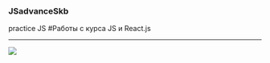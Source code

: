 ### JSadvanceSkb
practice JS
#Работы с курса JS и React.js
____
<img src="https://yapx.ru/album/WHnW4">
